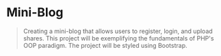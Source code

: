 # Mini-Blog
>Creating a mini-blog that allows users to register, login, and upload shares.
>This project will be exemplifying the fundamentals of PHP's OOP paradigm.
> The project will be styled using Bootstrap.